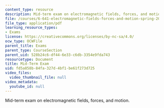 ```yaml
---
content_type: resource
description: Mid-term exam on electromagnetic fields, forces, and motion.
file: /courses/6-641-electromagnetic-fields-forces-and-motion-spring-2009/fd5a858b84fa327d4bf1be61f273d725_MIT6_641s09_quiz2009.pdf
file_type: application/pdf
learning_resource_types:
- Exams
license: https://creativecommons.org/licenses/by-nc-sa/4.0/
ocw_type: OCWFile
parent_title: Exams
parent_type: CourseSection
parent_uid: 528b24c6-df44-6e33-c6db-3354e9fda743
resourcetype: Document
title: Mid-Term Exam
uid: fd5a858b-84fa-327d-4bf1-be61f273d725
video_files:
  video_thumbnail_file: null
video_metadata:
  youtube_id: null
---
```

Mid-term exam on electromagnetic fields, forces, and motion.
